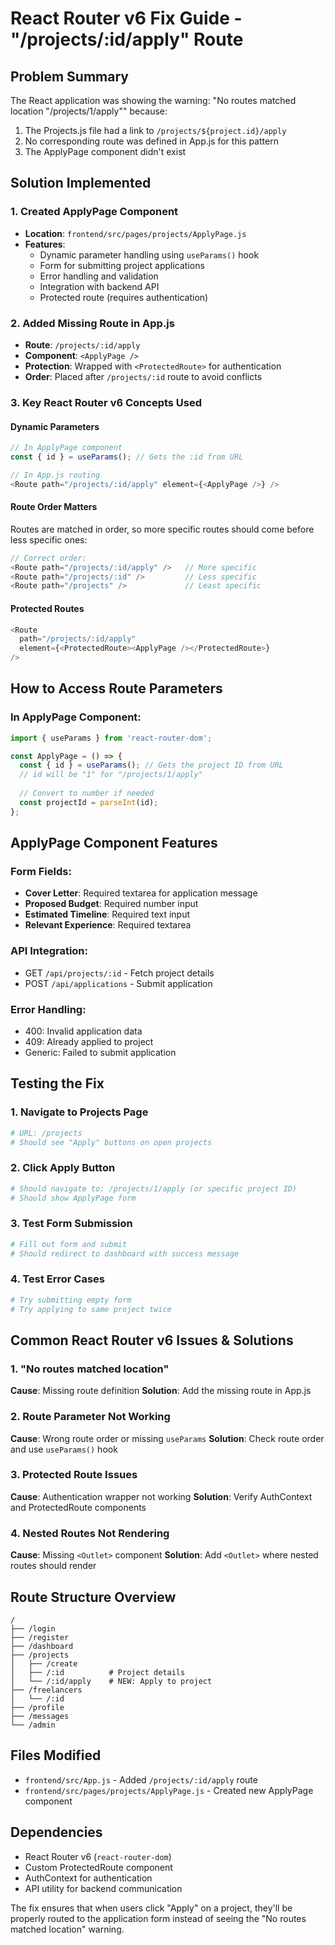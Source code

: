 # React Router v6 Fix Guide - "/projects/:id/apply" Route

## Problem Summary
The React application was showing the warning: "No routes matched location "/projects/1/apply"" because:
1. The Projects.js file had a link to `/projects/${project.id}/apply` 
2. No corresponding route was defined in App.js for this pattern
3. The ApplyPage component didn't exist

## Solution Implemented

### 1. Created ApplyPage Component
- **Location**: `frontend/src/pages/projects/ApplyPage.js`
- **Features**:
  - Dynamic parameter handling using `useParams()` hook
  - Form for submitting project applications
  - Error handling and validation
  - Integration with backend API
  - Protected route (requires authentication)

### 2. Added Missing Route in App.js
- **Route**: `/projects/:id/apply`
- **Component**: `<ApplyPage />`
- **Protection**: Wrapped with `<ProtectedRoute>` for authentication
- **Order**: Placed after `/projects/:id` route to avoid conflicts

### 3. Key React Router v6 Concepts Used

#### Dynamic Parameters
```javascript
// In ApplyPage component
const { id } = useParams(); // Gets the :id from URL

// In App.js routing
<Route path="/projects/:id/apply" element={<ApplyPage />} />
```

#### Route Order Matters
Routes are matched in order, so more specific routes should come before less specific ones:
```javascript
// Correct order:
<Route path="/projects/:id/apply" />   // More specific
<Route path="/projects/:id" />         // Less specific
<Route path="/projects" />             // Least specific
```

#### Protected Routes
```javascript
<Route 
  path="/projects/:id/apply" 
  element={<ProtectedRoute><ApplyPage /></ProtectedRoute>} 
/>
```

## How to Access Route Parameters

### In ApplyPage Component:
```javascript
import { useParams } from 'react-router-dom';

const ApplyPage = () => {
  const { id } = useParams(); // Gets the project ID from URL
  // id will be "1" for "/projects/1/apply"
  
  // Convert to number if needed
  const projectId = parseInt(id);
};
```

## ApplyPage Component Features

### Form Fields:
- **Cover Letter**: Required textarea for application message
- **Proposed Budget**: Required number input
- **Estimated Timeline**: Required text input  
- **Relevant Experience**: Required textarea

### API Integration:
- GET `/api/projects/:id` - Fetch project details
- POST `/api/applications` - Submit application

### Error Handling:
- 400: Invalid application data
- 409: Already applied to project
- Generic: Failed to submit application

## Testing the Fix

### 1. Navigate to Projects Page
```bash
# URL: /projects
# Should see "Apply" buttons on open projects
```

### 2. Click Apply Button
```bash
# Should navigate to: /projects/1/apply (or specific project ID)
# Should show ApplyPage form
```

### 3. Test Form Submission
```bash
# Fill out form and submit
# Should redirect to dashboard with success message
```

### 4. Test Error Cases
```bash
# Try submitting empty form
# Try applying to same project twice
```

## Common React Router v6 Issues & Solutions

### 1. "No routes matched location"
**Cause**: Missing route definition
**Solution**: Add the missing route in App.js

### 2. Route Parameter Not Working
**Cause**: Wrong route order or missing `useParams`
**Solution**: Check route order and use `useParams()` hook

### 3. Protected Route Issues
**Cause**: Authentication wrapper not working
**Solution**: Verify AuthContext and ProtectedRoute components

### 4. Nested Routes Not Rendering
**Cause**: Missing `<Outlet>` component
**Solution**: Add `<Outlet>` where nested routes should render

## Route Structure Overview

```
/
├── /login
├── /register
├── /dashboard
├── /projects
│   ├── /create
│   ├── /:id          # Project details
│   └── /:id/apply    # NEW: Apply to project
├── /freelancers
│   └── /:id
├── /profile
├── /messages
└── /admin
```

## Files Modified
- `frontend/src/App.js` - Added `/projects/:id/apply` route
- `frontend/src/pages/projects/ApplyPage.js` - Created new ApplyPage component

## Dependencies
- React Router v6 (`react-router-dom`)
- Custom ProtectedRoute component
- AuthContext for authentication
- API utility for backend communication

The fix ensures that when users click "Apply" on a project, they'll be properly routed to the application form instead of seeing the "No routes matched location" warning.
